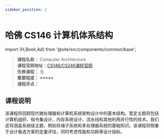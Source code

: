 ```yaml
---
sidebar_position: 2
---
```


# 哈佛 CS146 计算机体系结构

import {H,Book,Ad} from '@site/src/components/common/base';


>**课程名称：** Computer Architecture     
**课程官网地址：**[CS146/CS246课程官网](http://www.eecs.harvard.edu/cs146-246/)  
**先修课程：** 无  
**重要程度：** ※※※※※  
**课程评点：** 

## 课程说明
该课程将回顾现代微处理器和计算机系统架构设计中的基本结构。暂定主题将包括计算机组织、指令集设计、内存系统设计、流水线和其他利用并行性的技术。我们还将涵盖系统级主题，例如存储子系统和多处理器系统的基础知识。该课程将侧重于设计备选方案的定量评估，同时考虑性能和功耗等设计指标。



<Comment></Comment>
